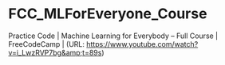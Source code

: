 # FCC_MLForEveryone_Course
Practice Code | Machine Learning for Everybody – Full Course | FreeCodeCamp | (URL: https://www.youtube.com/watch?v=i_LwzRVP7bg&amp;t=89s)
